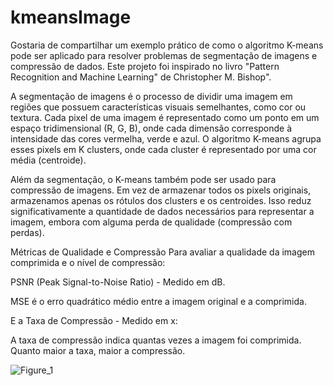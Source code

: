 # kmeansImage

Gostaria de compartilhar um exemplo prático de como o algoritmo K-means pode ser aplicado para resolver
problemas de segmentação de imagens e compressão de dados.
Este projeto foi inspirado no livro "Pattern Recognition and Machine Learning" de Christopher M. Bishop".

A segmentação de imagens é o processo de dividir uma imagem 
em regiões que possuem características visuais semelhantes, 
como cor ou textura. Cada pixel de uma imagem é representado como um ponto em 
um espaço tridimensional (R, G, B), onde cada dimensão corresponde à intensidade das cores vermelha, verde e azul.
O algoritmo K-means agrupa esses pixels em K clusters, onde cada cluster é representado por uma cor média (centroide).

Além da segmentação, o K-means também pode ser usado para compressão de imagens. 
Em vez de armazenar todos os pixels originais, armazenamos apenas os rótulos dos clusters e os centroides.
Isso reduz significativamente a quantidade de dados necessários para representar a imagem, 
embora com alguma perda de qualidade (compressão com perdas).

Métricas de Qualidade e Compressão
Para avaliar a qualidade da imagem comprimida e o nível de compressão:

PSNR (Peak Signal-to-Noise Ratio) - Medido em dB.

MSE é o erro quadrático médio entre a imagem original e a comprimida.

E a Taxa de Compressão - Medido em x:

A taxa de compressão indica quantas vezes a imagem foi comprimida. Quanto maior a taxa, maior a compressão.

![Figure_1](https://github.com/user-attachments/assets/26083926-74ba-44fc-9650-f67304efa65b)
